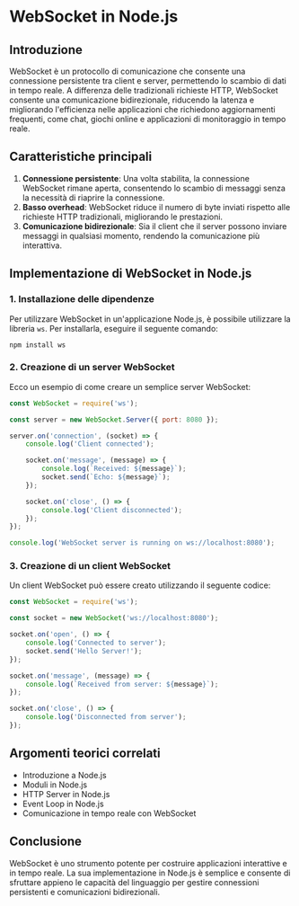 # WebSocket in Node.js

## Introduzione

WebSocket è un protocollo di comunicazione che consente una connessione persistente tra client e server, permettendo lo scambio di dati in tempo reale. A differenza delle tradizionali richieste HTTP, WebSocket consente una comunicazione bidirezionale, riducendo la latenza e migliorando l'efficienza nelle applicazioni che richiedono aggiornamenti frequenti, come chat, giochi online e applicazioni di monitoraggio in tempo reale.

## Caratteristiche principali

1. **Connessione persistente**: Una volta stabilita, la connessione WebSocket rimane aperta, consentendo lo scambio di messaggi senza la necessità di riaprire la connessione.
2. **Basso overhead**: WebSocket riduce il numero di byte inviati rispetto alle richieste HTTP tradizionali, migliorando le prestazioni.
3. **Comunicazione bidirezionale**: Sia il client che il server possono inviare messaggi in qualsiasi momento, rendendo la comunicazione più interattiva.

## Implementazione di WebSocket in Node.js

### 1. Installazione delle dipendenze

Per utilizzare WebSocket in un'applicazione Node.js, è possibile utilizzare la libreria `ws`. Per installarla, eseguire il seguente comando:

```
npm install ws
```

### 2. Creazione di un server WebSocket

Ecco un esempio di come creare un semplice server WebSocket:

```javascript
const WebSocket = require('ws');

const server = new WebSocket.Server({ port: 8080 });

server.on('connection', (socket) => {
    console.log('Client connected');

    socket.on('message', (message) => {
        console.log(`Received: ${message}`);
        socket.send(`Echo: ${message}`);
    });

    socket.on('close', () => {
        console.log('Client disconnected');
    });
});

console.log('WebSocket server is running on ws://localhost:8080');
```

### 3. Creazione di un client WebSocket

Un client WebSocket può essere creato utilizzando il seguente codice:

```javascript
const WebSocket = require('ws');

const socket = new WebSocket('ws://localhost:8080');

socket.on('open', () => {
    console.log('Connected to server');
    socket.send('Hello Server!');
});

socket.on('message', (message) => {
    console.log(`Received from server: ${message}`);
});

socket.on('close', () => {
    console.log('Disconnected from server');
});
```

## Argomenti teorici correlati

- Introduzione a Node.js
- Moduli in Node.js
- HTTP Server in Node.js
- Event Loop in Node.js
- Comunicazione in tempo reale con WebSocket

## Conclusione

WebSocket è uno strumento potente per costruire applicazioni interattive e in tempo reale. La sua implementazione in Node.js è semplice e consente di sfruttare appieno le capacità del linguaggio per gestire connessioni persistenti e comunicazioni bidirezionali.